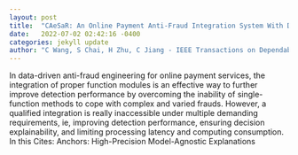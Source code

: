 ```yaml
---
layout: post
title:  "CAeSaR: An Online Payment Anti-Fraud Integration System With Decision Explainability"
date:   2022-07-02 02:42:16 -0400
categories: jekyll update
author: "C Wang, S Chai, H Zhu, C Jiang - IEEE Transactions on Dependable and Secure , 2022"
---
```

In data-driven anti-fraud engineering for online payment services, the integration of proper function modules is an effective way to further improve detection performance by overcoming the inability of single-function methods to cope with complex and varied frauds. However, a qualified integration is really inaccessible under multiple demanding requirements, ie, improving detection performance, ensuring decision explainability, and limiting processing latency and computing consumption. In this  Cites: Anchors: High-Precision Model-Agnostic Explanations